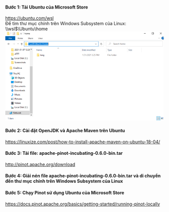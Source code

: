 
#### Bước 1: Tải Ubuntu của Microsoft Store <br>
https://ubuntu.com/wsl <br>
Để tìm thư mục chính trên Windows Subsystem của Linux: \\\wsl$\Ubuntu\home <br>
![Viblo logo](https://github.com/longtrinhvan/BigData/blob/main/Picture/home.PNG)

#### Bước 2: Cài đặt OpenJDK và Apache Maven trên Ubuntu <br>
https://linuxize.com/post/how-to-install-apache-maven-on-ubuntu-18-04/ <br>
#### Bước 3: Tải file: apache-pinot-incubating-0.6.0-bin.tar <br>
http://pinot.apache.org/download <br>
#### Bước 4: Giải nén file  apache-pinot-incubating-0.6.0-bin.tar và di chuyển đến thư mục chính trên Windows Subsystem của Linux <br>
#### Bước 5: Chạy Pinot sử dụng Ubuntu của Microsoft Store <br>
https://docs.pinot.apache.org/basics/getting-started/running-pinot-locally <br>


